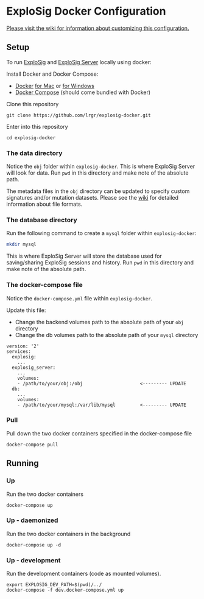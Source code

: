 # ExploSig Docker Configuration

[Please visit the wiki for information about customizing this configuration.](https://github.com/lrgr/explosig-docker/wiki)

## Setup
To run [ExploSig](https://github.com/lrgr/explosig) and [ExploSig Server](https://github.com/lrgr/explosig-server) locally using docker:

Install Docker and Docker Compose:
- [Docker](https://docs.docker.com/) [for Mac](https://docs.docker.com/docker-for-mac/install/) or [for Windows](https://docs.docker.com/docker-for-windows/install/)
- [Docker Compose](https://docs.docker.com/compose/install/) (should come bundled with Docker)

Clone this repository
```
git clone https://github.com/lrgr/explosig-docker.git
```

Enter into this repository
```
cd explosig-docker
```

### The data directory
Notice the `obj` folder within `explosig-docker`.
This is where ExploSig Server will look for data.
Run `pwd` in this directory and make note of the absolute path.

The metadata files in the `obj` directory can be updated to specify custom signatures and/or mutation datasets. Please see the [wiki](https://github.com/lrgr/explosig-docker/wiki) for detailed information about file formats.

### The database directory
Run the following command to create a `mysql` folder within `explosig-docker`:

```sh
mkdir mysql
```

This is where ExploSig Server will store the database used for saving/sharing ExploSig sessions and history.
Run `pwd` in this directory and make note of the absolute path.

### The docker-compose file
Notice the `docker-compose.yml` file within `explosig-docker`.

Update this file:

- Change the backend volumes path to the absolute path of your `obj` directory
- Change the db volumes path to the absolute path of your `mysql` directory

```
version: '2'
services:
  explosig:
    ...
  explosig_server:
    ...
    volumes:
    - /path/to/your/obj:/obj                     <--------- UPDATE
  db:
    ...
    volumes:
    - /path/to/your/mysql:/var/lib/mysql         <--------- UPDATE
```

### Pull
Pull down the two docker containers specified in the docker-compose file
```
docker-compose pull
```


## Running

### Up
Run the two docker containers
```
docker-compose up
```

### Up - daemonized
Run the two docker containers in the background
```
docker-compose up -d
```

### Up - development
Run the development containers (code as mounted volumes).
```
export EXPLOSIG_DEV_PATH=$(pwd)/../
docker-compose -f dev.docker-compose.yml up
```
